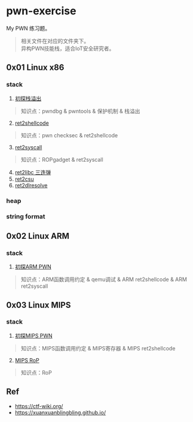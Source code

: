# pwn-exercise
My PWN 练习题。   
> 相关文件在对应的文件夹下。   
> 异构PWN技能栈，适合IoT安全研究者。    
## 0x01 Linux x86

### stack 


1. [初探栈溢出](./linux_x86_stack_overflow/pwn0_stack_overflow/pwn0.md)   
> 知识点：pwndbg & pwntools & 保护机制 & 栈溢出    
2. [ret2shellcode](./linux_x86_stack_overflow/pwn1_ret2shellcode/)
> 知识点：pwn checksec & ret2shellcode   
3. [ret2syscall](./linux_x86_stack_overflow/pwn2_ret2syscall/pwn2.md)   
> 知识点：ROPgadget & ret2syscall
4. [ret2libc 三连弹](./linux_x86_stack_overflow/pwn3_ret2libc/pwn3.md)
5. [ret2csu](./linux_x86_stack_overflow/pwn4_ret2csu/pwn4.md)   
6. [ret2dlresolve](./linux_x86_stack_overflow/pwn5_ret2dlresolve/pwn5.md)

### heap

### string format



## 0x02 Linux ARM

### stack 
1. [初探ARM PWN](./linux_arm_stack/arm_pwn_typo/pwn.md)  
> 知识点：ARM函数调用约定 & qemu调试 & ARM ret2shellcode & ARM ret2syscall

## 0x03 Linux MIPS

### stack 
1. [初探MIPS PWN](./linux_mips_stack/mips_pwn_Mplogin/pwn.md)  
> 知识点：MIPS函数调用约定 & MIPS寄存器 & MIPS ret2shellcode 
2. [MIPS RoP](./linux_mips_stack/mips_pwn_1/pwm.md)   
>知识点：RoP
## Ref
- https://ctf-wiki.org/
- https://xuanxuanblingbling.github.io/

